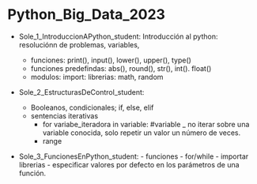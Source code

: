 # Python_Big_Data_2023

- Sole_1_IntroduccionAPython_student:
    Introducción al python: resoluciónn de problemas, variables,
    - funciones: print(), input(), lower(), upper(), type()
    - funciones predefindas: abs(), round(), str(), int(). float()
    - modulos: import:
        librerias: math, random

- Sole_2_EstructurasDeControl_student:
    - Booleanos, condicionales; if, else, elif
    - sentencias iterativas
        -  for variabe_iteradora in variable: #variable _ no iterar sobre una variable conocida, solo repetir un valor un número de veces.
        -  range
      
- Sole_3_FuncionesEnPython_student:
      - funciones
      - for/while
      - importar librerias
      - especificar valores por defecto en los parámetros de una función.
